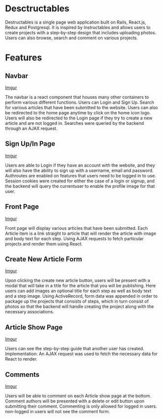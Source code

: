 # Desctructables

Destructables is a single page web application built on Rails, React.js, Redux and Postgresql. It is inspired by Instructables and allows users to create projects with a step-by-step design that includes uploading photos. Users can also browse, search and comment on various projects.

# Features


## Navbar

[Imgur](https://i.imgur.com/OllNcNq.png)

The navbar is a react component that houses many other containers to perform various different functions. Users can Login and Sign Up. Search for various articles that have been submitted to the website. Users can also be redirected to the home page anytime by click on the home icon logo. Users will also be redirected to the Login page if they try to create a new article and are not logged in. Searches were queried by the backend through an AJAX request.

## Sign Up/In Page

[Imgur](https://i.imgur.com/JiXj33N.png)

Users are able to Login if they have an account with the website, and they will also have the ability to sign up with a username, email and password. Authroutes are enabled on features that users need to be logged in to use. Session cookies were created for either the case of a login or signup, and the backend will query the currentuser to enable the profile image for that user.

## Front Page

[Imgur](https://i.imgur.com/2Qf1OaW.png)

Front page will display various articles that have been submitted. Each Article item is a link straight to article that will render the article with image and body text for each step. Using AJAX requests to fetch particular projects and render them using React.

## Create New Article Form

[Imgur](https://i.imgur.com/UXOaplI.png)

Upon clicking the create new article button, users will be present with a modal that will take in a title for the article that you will be publishing. Here users can add images an optional title for each step as well as body text and a step image. Using ActiveRecord, form data was appended in order to package up the projects that consists of steps, which in turn consist of photos so that the backend will handle creating the project along with the necessary associations.

## Article Show Page

[Imgur](https://i.imgur.com/vH97lRC.png)

Users can see the step-by-step guide that another user has created. Implementation: An AJAX request was used to fetch the necessary data for React to render.


## Comments

[Imgur](https://i.imgur.com/3aicbr1.png)

Users will be able to comment on each Article show page at the bottom. Comment authors will be presented with a delete or edit button upon submitting their comment. Commenting is only allowed for logged in users. non-logged in users will not see the comment form.



